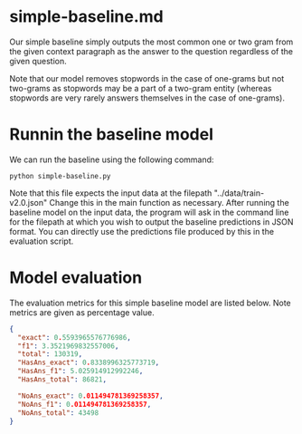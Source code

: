 # simple-baseline.md

Our simple baseline simply outputs the most common one or two gram from the given
context paragraph as the answer to the question regardless of the given question.

Note that our model removes stopwords in the case of one-grams but not two-grams
as stopwords may be a part of a two-gram entity (whereas stopwords are very rarely
answers themselves in the case of one-grams).

# Runnin the baseline model
We can run the baseline using the following command:

```
python simple-baseline.py
```

Note that this file expects the input data at the filepath "../data/train-v2.0.json"
Change this in the main function as necessary. After running the baseline model on the
input data, the program will ask in the command line for the filepath at which you wish
to output the baseline predictions in JSON format. You can directly use the predictions file produced by this in the evaluation script.


# Model evaluation
The evaluation metrics for this simple baseline model are listed below. Note metrics are given as percentage value.

```json
{
  "exact": 0.5593965576776986,
  "f1": 3.3521969832557006,
  "total": 130319,
  "HasAns_exact": 0.8338996325773719,
  "HasAns_f1": 5.025914912992246,
  "HasAns_total": 86821,

  "NoAns_exact": 0.011494781369258357,
  "NoAns_f1": 0.011494781369258357,
  "NoAns_total": 43498
}
```
